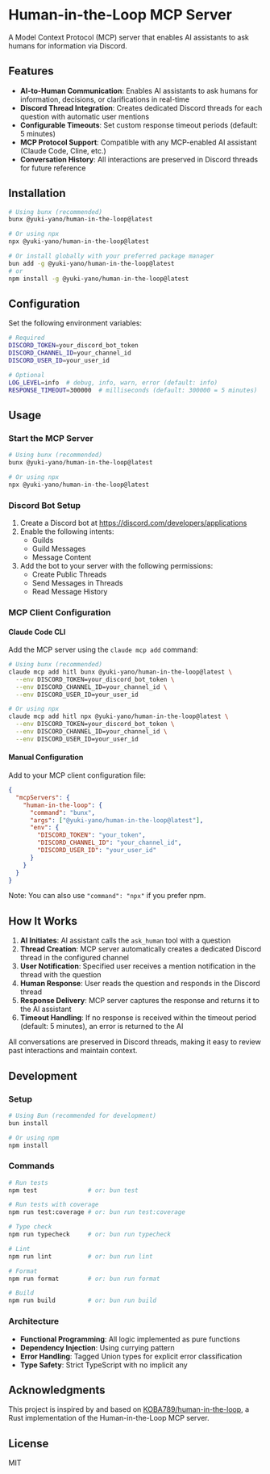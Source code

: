 # Human-in-the-Loop MCP Server

A Model Context Protocol (MCP) server that enables AI assistants to ask humans for information via Discord.

## Features

- **AI-to-Human Communication**: Enables AI assistants to ask humans for information, decisions, or clarifications in real-time
- **Discord Thread Integration**: Creates dedicated Discord threads for each question with automatic user mentions
- **Configurable Timeouts**: Set custom response timeout periods (default: 5 minutes)
- **MCP Protocol Support**: Compatible with any MCP-enabled AI assistant (Claude Code, Cline, etc.)
- **Conversation History**: All interactions are preserved in Discord threads for future reference

## Installation

```bash
# Using bunx (recommended)
bunx @yuki-yano/human-in-the-loop@latest

# Or using npx
npx @yuki-yano/human-in-the-loop@latest

# Or install globally with your preferred package manager
bun add -g @yuki-yano/human-in-the-loop@latest
# or
npm install -g @yuki-yano/human-in-the-loop@latest
```

## Configuration

Set the following environment variables:

```bash
# Required
DISCORD_TOKEN=your_discord_bot_token
DISCORD_CHANNEL_ID=your_channel_id
DISCORD_USER_ID=your_user_id

# Optional
LOG_LEVEL=info  # debug, info, warn, error (default: info)
RESPONSE_TIMEOUT=300000  # milliseconds (default: 300000 = 5 minutes)
```

## Usage

### Start the MCP Server

```bash
# Using bunx (recommended)
bunx @yuki-yano/human-in-the-loop@latest

# Or using npx
npx @yuki-yano/human-in-the-loop@latest
```

### Discord Bot Setup

1. Create a Discord bot at https://discord.com/developers/applications
2. Enable the following intents:
   - Guilds
   - Guild Messages
   - Message Content
3. Add the bot to your server with the following permissions:
   - Create Public Threads
   - Send Messages in Threads
   - Read Message History

### MCP Client Configuration

#### Claude Code CLI

Add the MCP server using the `claude mcp add` command:

```bash
# Using bunx (recommended)
claude mcp add hitl bunx @yuki-yano/human-in-the-loop@latest \
  --env DISCORD_TOKEN=your_discord_bot_token \
  --env DISCORD_CHANNEL_ID=your_channel_id \
  --env DISCORD_USER_ID=your_user_id

# Or using npx
claude mcp add hitl npx @yuki-yano/human-in-the-loop@latest \
  --env DISCORD_TOKEN=your_discord_bot_token \
  --env DISCORD_CHANNEL_ID=your_channel_id \
  --env DISCORD_USER_ID=your_user_id
```

#### Manual Configuration

Add to your MCP client configuration file:

```json
{
  "mcpServers": {
    "human-in-the-loop": {
      "command": "bunx",
      "args": ["@yuki-yano/human-in-the-loop@latest"],
      "env": {
        "DISCORD_TOKEN": "your_token",
        "DISCORD_CHANNEL_ID": "your_channel_id",
        "DISCORD_USER_ID": "your_user_id"
      }
    }
  }
}
```

Note: You can also use `"command": "npx"` if you prefer npm.

## How It Works

1. **AI Initiates**: AI assistant calls the `ask_human` tool with a question
2. **Thread Creation**: MCP server automatically creates a dedicated Discord thread in the configured channel
3. **User Notification**: Specified user receives a mention notification in the thread with the question
4. **Human Response**: User reads the question and responds in the Discord thread
5. **Response Delivery**: MCP server captures the response and returns it to the AI assistant
6. **Timeout Handling**: If no response is received within the timeout period (default: 5 minutes), an error is returned to the AI

All conversations are preserved in Discord threads, making it easy to review past interactions and maintain context.

## Development

### Setup

```bash
# Using Bun (recommended for development)
bun install

# Or using npm
npm install
```

### Commands

```bash
# Run tests
npm test              # or: bun test

# Run tests with coverage
npm run test:coverage # or: bun run test:coverage

# Type check
npm run typecheck     # or: bun run typecheck

# Lint
npm run lint          # or: bun run lint

# Format
npm run format        # or: bun run format

# Build
npm run build         # or: bun run build
```

### Architecture

- **Functional Programming**: All logic implemented as pure functions
- **Dependency Injection**: Using currying pattern
- **Error Handling**: Tagged Union types for explicit error classification
- **Type Safety**: Strict TypeScript with no implicit any

## Acknowledgments

This project is inspired by and based on [KOBA789/human-in-the-loop](https://github.com/KOBA789/human-in-the-loop), a Rust implementation of the Human-in-the-Loop MCP server.

## License

MIT
